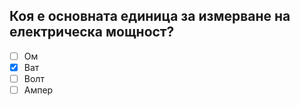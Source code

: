 ## Коя е основната единица за измерване на електрическа мощност?

<!-- Верният отговор е отбелязан с [X] -->

- [ ] Ом 
- [X] Ват
- [ ] Волт
- [ ] Ампер
